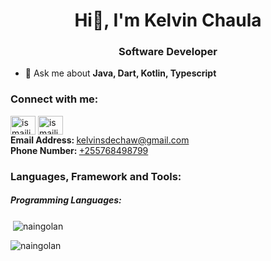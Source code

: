 <h1 align="center"> Hi👋, I'm Kelvin Chaula </h1>
<h3 align="center">Software Developer </h3>

- 💬 Ask me about **Java, Dart, Kotlin, Typescript**

<h3 align="left">Connect with me:</h3>
<p align="left">
<a href="https://twitter.com/14nainggolan" target="blank"><img align="center" src="https://cdn.jsdelivr.net/npm/simple-icons@3.0.1/icons/twitter.svg" alt="ismaili53627195" height="30" width="40" /></a>
<a href="https://linkedin.com/in/ismaili-mohamedi-998324143" target="blank"><img align="center" src="https://cdn.jsdelivr.net/npm/simple-icons@3.0.1/icons/linkedin.svg" alt="ismaili-mohamedi-998324143" height="30" width="40" /></a><br>
  <b>Email Address: </b> <a href="mailto:kelvinsdechaw@gmail.com">kelvinsdechaw@gmail.com</a> <br>
  <b>Phone Number: </b> <a href="tel:+255768498799">+255768498799</a><br>
</p>

<h3 align="left">Languages, Framework and Tools:</h3>
<h5>Programming Languages:</h5>
<p></p>



&nbsp;<img align="center" src="https://github-readme-stats.vercel.app/api?username=naingolan&show_icons=true&locale=en" alt="naingolan" />

<img align="center" src="https://github-readme-streak-stats.herokuapp.com/?user=naingolan&" alt="naingolan" />
